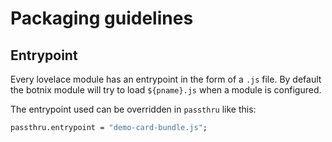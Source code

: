 # Packaging guidelines

## Entrypoint

Every lovelace module has an entrypoint in the form of a `.js` file. By
default the botnix module will try to load `${pname}.js` when a module is
configured.

The entrypoint used can be overridden in `passthru` like this:

```nix
passthru.entrypoint = "demo-card-bundle.js";
```
